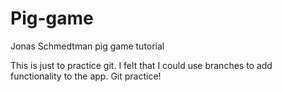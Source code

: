 # Pig-game
Jonas Schmedtman pig game tutorial 

This is just to practice git. I felt that I could use branches to add functionality to the app. Git practice!
